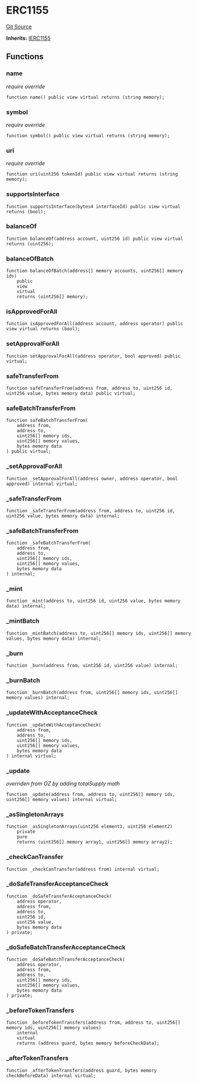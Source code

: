 # ERC1155
[Git Source](https://github.com/0xStation/0xrails/blob/7b2d3363f0d5023623fd16114b60a38cf52ce246/src/cores/ERC1155/ERC1155.sol)

**Inherits:**
[IERC1155](/src/cores/ERC1155/interface/IERC1155.sol/interface.IERC1155.md)


## Functions
### name

*require override*


```solidity
function name() public view virtual returns (string memory);
```

### symbol

*require override*


```solidity
function symbol() public view virtual returns (string memory);
```

### uri

*require override*


```solidity
function uri(uint256 tokenId) public view virtual returns (string memory);
```

### supportsInterface


```solidity
function supportsInterface(bytes4 interfaceId) public view virtual returns (bool);
```

### balanceOf


```solidity
function balanceOf(address account, uint256 id) public view virtual returns (uint256);
```

### balanceOfBatch


```solidity
function balanceOfBatch(address[] memory accounts, uint256[] memory ids)
    public
    view
    virtual
    returns (uint256[] memory);
```

### isApprovedForAll


```solidity
function isApprovedForAll(address account, address operator) public view virtual returns (bool);
```

### setApprovalForAll


```solidity
function setApprovalForAll(address operator, bool approved) public virtual;
```

### safeTransferFrom


```solidity
function safeTransferFrom(address from, address to, uint256 id, uint256 value, bytes memory data) public virtual;
```

### safeBatchTransferFrom


```solidity
function safeBatchTransferFrom(
    address from,
    address to,
    uint256[] memory ids,
    uint256[] memory values,
    bytes memory data
) public virtual;
```

### _setApprovalForAll


```solidity
function _setApprovalForAll(address owner, address operator, bool approved) internal virtual;
```

### _safeTransferFrom


```solidity
function _safeTransferFrom(address from, address to, uint256 id, uint256 value, bytes memory data) internal;
```

### _safeBatchTransferFrom


```solidity
function _safeBatchTransferFrom(
    address from,
    address to,
    uint256[] memory ids,
    uint256[] memory values,
    bytes memory data
) internal;
```

### _mint


```solidity
function _mint(address to, uint256 id, uint256 value, bytes memory data) internal;
```

### _mintBatch


```solidity
function _mintBatch(address to, uint256[] memory ids, uint256[] memory values, bytes memory data) internal;
```

### _burn


```solidity
function _burn(address from, uint256 id, uint256 value) internal;
```

### _burnBatch


```solidity
function _burnBatch(address from, uint256[] memory ids, uint256[] memory values) internal;
```

### _updateWithAcceptanceCheck


```solidity
function _updateWithAcceptanceCheck(
    address from,
    address to,
    uint256[] memory ids,
    uint256[] memory values,
    bytes memory data
) internal virtual;
```

### _update

*overriden from OZ by adding totalSupply math*


```solidity
function _update(address from, address to, uint256[] memory ids, uint256[] memory values) internal virtual;
```

### _asSingletonArrays


```solidity
function _asSingletonArrays(uint256 element1, uint256 element2)
    private
    pure
    returns (uint256[] memory array1, uint256[] memory array2);
```

### _checkCanTransfer


```solidity
function _checkCanTransfer(address from) internal virtual;
```

### _doSafeTransferAcceptanceCheck


```solidity
function _doSafeTransferAcceptanceCheck(
    address operator,
    address from,
    address to,
    uint256 id,
    uint256 value,
    bytes memory data
) private;
```

### _doSafeBatchTransferAcceptanceCheck


```solidity
function _doSafeBatchTransferAcceptanceCheck(
    address operator,
    address from,
    address to,
    uint256[] memory ids,
    uint256[] memory values,
    bytes memory data
) private;
```

### _beforeTokenTransfers


```solidity
function _beforeTokenTransfers(address from, address to, uint256[] memory ids, uint256[] memory values)
    internal
    virtual
    returns (address guard, bytes memory beforeCheckData);
```

### _afterTokenTransfers


```solidity
function _afterTokenTransfers(address guard, bytes memory checkBeforeData) internal virtual;
```

